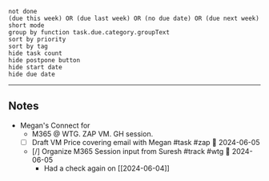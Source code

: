 ```tasks 
not done 
(due this week) OR (due last week) OR (no due date) OR (due next week)
short mode
group by function task.due.category.groupText
sort by priority
sort by tag 
hide task count
hide postpone button
hide start date
hide due date
```
----------------
## Notes 

- Megan's Connect for 
	- M365 @ WTG. ZAP VM. GH session. 
	- [ ] Draft VM Price covering email with Megan #task #zap 📅 2024-06-05
	- [/] Organize M365 Session input from Suresh #track #wtg 📅 2024-06-05
		- Had a check again on [[2024-06-04]]
